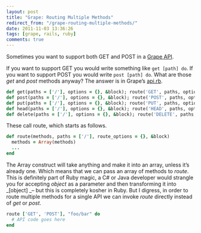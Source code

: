 ```yaml
---
layout: post
title: "Grape: Routing Multiple Methods"
redirect_from: "/grape-routing-multiple-methods/"
date: 2011-11-03 13:36:26
tags: [grape, rails, ruby]
comments: true
---
```

Sometimes you want to support both GET and POST in a [Grape API](http://github.com/intridea/grape).

If you want to support GET you would write something like `get [path] do`. If you want to support POST you would write `post [path] do`. What are those _get_ and _post_ methods anyway? The answer is in Grape’s [api.rb](https://github.com/intridea/grape/blob/master/lib/grape/api.rb).

```ruby
def get(paths = ['/'], options = {}, &block); route('GET', paths, options, &block) end
def post(paths = ['/'], options = {}, &block); route('POST', paths, options, &block) end
def put(paths = ['/'], options = {}, &block); route('PUT', paths, options, &block) end
def head(paths = ['/'], options = {}, &block); route('HEAD', paths, options, &block) end
def delete(paths = ['/'], options = {}, &block); route('DELETE', paths, options, &block) end
```

These call route, which starts as follows.

```ruby
def route(methods, paths = ['/'], route_options = {}, &block)
  methods = Array(methods)
  ...
end
```

The Array construct will take anything and make it into an array, unless it’s already one. Which means that we can pass an array of methods to _route_. This is definitely part of Ruby magic, a C# or Java developer would strangle you for accepting _object_ as a parameter and then transforming it into _[object] _– but this is completely kosher in Ruby. But I digress, in order to route multiple methods for a single API we can invoke _route_ directly instead of _get_ or _post_.

```ruby
route ['GET', 'POST'], "foo/bar" do
  # API code goes here
end
```
